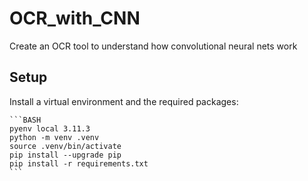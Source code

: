 # OCR_with_CNN
Create an OCR tool to understand how convolutional neural nets work

## Setup  
Install a virtual environment and the required packages:

    ```BASH
    pyenv local 3.11.3
    python -m venv .venv
    source .venv/bin/activate
    pip install --upgrade pip
    pip install -r requirements.txt
    ```
